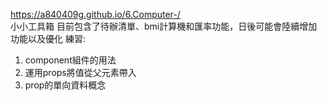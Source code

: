
https://a840409g.github.io/6.Computer-/
<br>
小小工具箱 目前包含了待辦清單、bmi計算機和匯率功能，日後可能會陸續增加功能以及優化
練習:
1. component組件的用法
2. 運用props將值從父元素帶入
3. prop的單向資料概念
